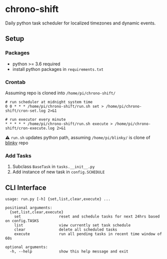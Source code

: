 # chrono-shift
Daily python task scheduler for localized timezones and dynamic events.


## Setup

### Packages
* python >= 3.6 required
* install python packages in `requirements.txt`

### Crontab
Assuming repo is cloned into `/home/pi/chrono-shift/`
```
# run scheduler at midnight system time
0 0 * * * /home/pi/chrono-shift/run.sh set > /home/pi/chrono-shift/cron-set.log 2>&1

# run executor every minute
* * * * * /home/pi/chrono-shift/run.sh execute > /home/pi/chrono-shift/cron-execute.log 2>&1
```
:warning: `run.sh` updates python path, assuming `/home/pi/blinky/` is clone of [blinky](https://github.com/pdumoulin/blinky) repo

### Add Tasks
1. Subclass `BaseTask` in `tasks.__init__.py`
2. Add instance of new task in `config.SCHEDULE`

## CLI Interface
```
usage: run.py [-h] {set,list,clear,execute} ...

positional arguments:
  {set,list,clear,execute}
    set                 reset and schedule tasks for next 24hrs based on config.TASKS
    list                view currently set task schedule
    clear               delete all scheduled tasks
    execute             run all pending tasks in recent time window of 60s

optional arguments:
  -h, --help            show this help message and exit
  ```
